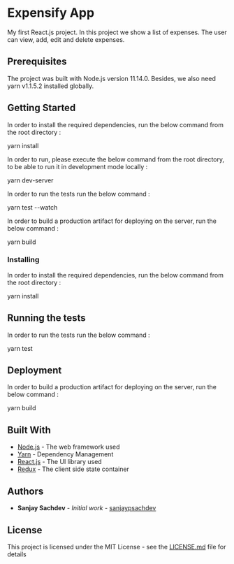 # Expensify App

My first React.js project.
In this project we show a list of expenses. The user can view, add, edit and delete expenses.

## Prerequisites

The project was built with Node.js version 11.14.0. Besides, we also need yarn v1.1.5.2 installed globally.

## Getting Started

In order to install the required dependencies, run the below command from the root directory :

  yarn install

In order to run, please execute the below command from the root directory, to be able to run it in development mode locally :

  yarn dev-server

In order to run the tests run the below command :

  yarn test --watch

In order to build a production artifact for deploying on the server, run the below command :

  yarn build

### Installing

In order to install the required dependencies, run the below command from the root directory :

yarn install

## Running the tests

In order to run the tests run the below command :

yarn test

## Deployment

In order to build a production artifact for deploying on the server, run the below command :

yarn build

## Built With

* [Node.js](https://nodejs.org/en/about/) - The web framework used
* [Yarn](https://yarnpkg.com/en/) - Dependency Management
* [React.js](https://reactjs.org/) - The UI library used
* [Redux](https://redux.js.org/) - The client side state container

## Authors

* **Sanjay Sachdev** - *Initial work* - [sanjaypsachdev](https://github.com/sanjaypsachdev)

## License

This project is licensed under the MIT License - see the [LICENSE.md](LICENSE.md) file for details